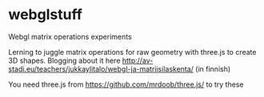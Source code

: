 webglstuff
==========

Webgl matrix operations experiments

Lerning to juggle matrix operations for raw geometry with three.js to create 3D shapes. Blogging about it here 
http://av-stadi.eu/teachers/jukkaylitalo/webgl-ja-matriisilaskenta/ (in finnish)

You need three.js from https://github.com/mrdoob/three.js/ to try these
